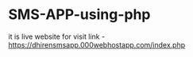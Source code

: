 # SMS-APP-using-php
it is live website 
for visit link - https://dhirensmsapp.000webhostapp.com/index.php
